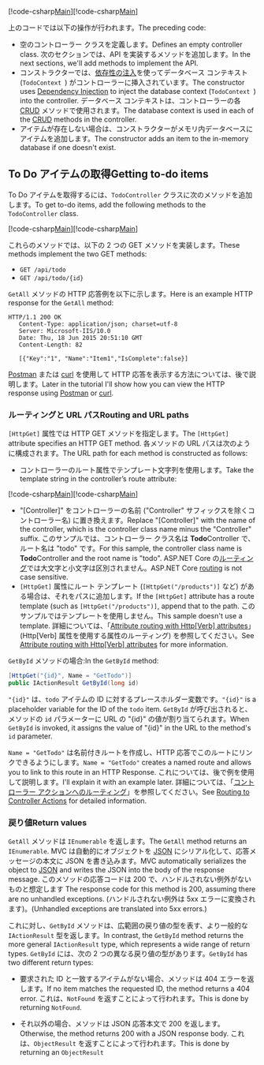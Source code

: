 <span data-ttu-id="5bf35-101">[!code-csharp[Main](../../tutorials/first-web-api/sample/TodoApi/Controllers/TodoController2.cs?name=snippet_todo1)]</span><span class="sxs-lookup"><span data-stu-id="5bf35-101">[!code-csharp[Main](../../tutorials/first-web-api/sample/TodoApi/Controllers/TodoController2.cs?name=snippet_todo1)]</span></span>

<span data-ttu-id="5bf35-102">上のコードでは以下の操作が行われます。</span><span class="sxs-lookup"><span data-stu-id="5bf35-102">The preceding code:</span></span>

* <span data-ttu-id="5bf35-103">空のコントローラー クラスを定義します。</span><span class="sxs-lookup"><span data-stu-id="5bf35-103">Defines an empty controller class.</span></span> <span data-ttu-id="5bf35-104">次のセクションでは、API を実装するメソッドを追加します。</span><span class="sxs-lookup"><span data-stu-id="5bf35-104">In the next sections, we'll add methods to implement the API.</span></span>
* <span data-ttu-id="5bf35-105">コンストラクターでは、[依存性の注入](xref:fundamentals/dependency-injection)を使ってデータベース コンテキスト (`TodoContext `) がコントローラーに挿入されています。</span><span class="sxs-lookup"><span data-stu-id="5bf35-105">The constructor uses [Dependency Injection](xref:fundamentals/dependency-injection) to inject the database context (`TodoContext `) into the controller.</span></span> <span data-ttu-id="5bf35-106">データベース コンテキストは、コントローラーの各 [CRUD](https://wikipedia.org/wiki/Create,_read,_update_and_delete) メソッドで使用されます。</span><span class="sxs-lookup"><span data-stu-id="5bf35-106">The database context is used in each of the [CRUD](https://wikipedia.org/wiki/Create,_read,_update_and_delete) methods in the controller.</span></span>
* <span data-ttu-id="5bf35-107">アイテムが存在しない場合は、コンストラクターがメモリ内データベースにアイテムを追加します。</span><span class="sxs-lookup"><span data-stu-id="5bf35-107">The constructor adds an item to the in-memory database if one doesn't exist.</span></span>

## <a name="getting-to-do-items"></a><span data-ttu-id="5bf35-108">To Do アイテムの取得</span><span class="sxs-lookup"><span data-stu-id="5bf35-108">Getting to-do items</span></span>

<span data-ttu-id="5bf35-109">To Do アイテムを取得するには、`TodoController` クラスに次のメソッドを追加します。</span><span class="sxs-lookup"><span data-stu-id="5bf35-109">To get to-do items, add the following methods to the `TodoController` class.</span></span>

<span data-ttu-id="5bf35-110">[!code-csharp[Main](../../tutorials/first-web-api/sample/TodoApi/Controllers/TodoController.cs?name=snippet_GetAll)]</span><span class="sxs-lookup"><span data-stu-id="5bf35-110">[!code-csharp[Main](../../tutorials/first-web-api/sample/TodoApi/Controllers/TodoController.cs?name=snippet_GetAll)]</span></span>

<span data-ttu-id="5bf35-111">これらのメソッドでは、以下の 2 つの GET メソッドを実装します。</span><span class="sxs-lookup"><span data-stu-id="5bf35-111">These methods implement the two GET methods:</span></span>

* `GET /api/todo`
* `GET /api/todo/{id}`

<span data-ttu-id="5bf35-112">`GetAll` メソッドの HTTP 応答例を以下に示します。</span><span class="sxs-lookup"><span data-stu-id="5bf35-112">Here is an example HTTP response for the `GetAll` method:</span></span>

```
HTTP/1.1 200 OK
   Content-Type: application/json; charset=utf-8
   Server: Microsoft-IIS/10.0
   Date: Thu, 18 Jun 2015 20:51:10 GMT
   Content-Length: 82

   [{"Key":"1", "Name":"Item1","IsComplete":false}]
   ```

<span data-ttu-id="5bf35-113">[Postman](https://www.getpostman.com/) または [curl](https://developer.apple.com/legacy/library/documentation/Darwin/Reference/ManPages/man1/curl.1.html) を使用して HTTP 応答を表示する方法については、後で説明します。</span><span class="sxs-lookup"><span data-stu-id="5bf35-113">Later in the tutorial I'll show how you can view the HTTP response using [Postman](https://www.getpostman.com/) or [curl](https://developer.apple.com/legacy/library/documentation/Darwin/Reference/ManPages/man1/curl.1.html).</span></span>

### <a name="routing-and-url-paths"></a><span data-ttu-id="5bf35-114">ルーティングと URL パス</span><span class="sxs-lookup"><span data-stu-id="5bf35-114">Routing and URL paths</span></span>

<span data-ttu-id="5bf35-115">`[HttpGet]` 属性では HTTP GET メソッドを指定します。</span><span class="sxs-lookup"><span data-stu-id="5bf35-115">The `[HttpGet]` attribute specifies an HTTP GET method.</span></span> <span data-ttu-id="5bf35-116">各メソッドの URL パスは次のように構成されます。</span><span class="sxs-lookup"><span data-stu-id="5bf35-116">The URL path for each method is constructed as follows:</span></span>

* <span data-ttu-id="5bf35-117">コントローラーのルート属性でテンプレート文字列を使用します。</span><span class="sxs-lookup"><span data-stu-id="5bf35-117">Take the template string in the controller’s route attribute:</span></span>

<span data-ttu-id="5bf35-118">[!code-csharp[Main](../../tutorials/first-web-api/sample/TodoApi/Controllers/TodoController.cs?name=TodoController&highlight=3)]</span><span class="sxs-lookup"><span data-stu-id="5bf35-118">[!code-csharp[Main](../../tutorials/first-web-api/sample/TodoApi/Controllers/TodoController.cs?name=TodoController&highlight=3)]</span></span>

* <span data-ttu-id="5bf35-119">"[Controller]" をコントローラーの名前 ("Controller" サフィックスを除くコントローラー名) に置き換えます。</span><span class="sxs-lookup"><span data-stu-id="5bf35-119">Replace "[Controller]" with the name of the controller, which is the controller class name minus the "Controller" suffix.</span></span> <span data-ttu-id="5bf35-120">このサンプルでは、コントローラー クラス名は **Todo**Controller で、ルート名は "todo" です。</span><span class="sxs-lookup"><span data-stu-id="5bf35-120">For this sample, the controller class name is **Todo**Controller and the root name is "todo".</span></span> <span data-ttu-id="5bf35-121">ASP.NET Core の[ルーティング](xref:mvc/controllers/routing)では大文字と小文字は区別されません。</span><span class="sxs-lookup"><span data-stu-id="5bf35-121">ASP.NET Core [routing](xref:mvc/controllers/routing) is not case sensitive.</span></span>
* <span data-ttu-id="5bf35-122">`[HttpGet]` 属性にルート テンプレート (`[HttpGet("/products")]` など) がある場合は、それをパスに追加します。</span><span class="sxs-lookup"><span data-stu-id="5bf35-122">If the `[HttpGet]` attribute has a route template (such as `[HttpGet("/products")]`, append that to the path.</span></span> <span data-ttu-id="5bf35-123">このサンプルではテンプレートを使用しません。</span><span class="sxs-lookup"><span data-stu-id="5bf35-123">This sample doesn't use a template.</span></span> <span data-ttu-id="5bf35-124">詳細については、「[Attribute routing with Http[Verb] attributes](xref:mvc/controllers/routing#attribute-routing-with-httpverb-attributes)」 (Http[Verb] 属性を使用する属性のルーティング) を参照してください。</span><span class="sxs-lookup"><span data-stu-id="5bf35-124">See [Attribute routing with Http[Verb] attributes](xref:mvc/controllers/routing#attribute-routing-with-httpverb-attributes) for more information.</span></span>

<span data-ttu-id="5bf35-125">`GetById` メソッドの場合:</span><span class="sxs-lookup"><span data-stu-id="5bf35-125">In the `GetById` method:</span></span>

```csharp
[HttpGet("{id}", Name = "GetTodo")]
public IActionResult GetById(long id)
```

<span data-ttu-id="5bf35-126">`"{id}"` は、`todo` アイテムの ID に対するプレースホルダー変数です。</span><span class="sxs-lookup"><span data-stu-id="5bf35-126">`"{id}"` is a placeholder variable for the ID of the `todo` item.</span></span> <span data-ttu-id="5bf35-127">`GetById` が呼び出されると、メソッドの `id` パラメーターに URL の "{id}" の値が割り当てられます。</span><span class="sxs-lookup"><span data-stu-id="5bf35-127">When `GetById` is invoked, it assigns the value of "{id}" in the URL to the method's `id` parameter.</span></span>

<span data-ttu-id="5bf35-128">`Name = "GetTodo"` は名前付きルートを作成し、HTTP 応答でこのルートにリンクできるようにします。</span><span class="sxs-lookup"><span data-stu-id="5bf35-128">`Name = "GetTodo"` creates a named route and allows you to link to this route in an HTTP Response.</span></span> <span data-ttu-id="5bf35-129">これについては、後で例を使用して説明します。</span><span class="sxs-lookup"><span data-stu-id="5bf35-129">I'll explain it with an example later.</span></span> <span data-ttu-id="5bf35-130">詳細については、「[コントローラー アクションへのルーティング](xref:mvc/controllers/routing)」を参照してください。</span><span class="sxs-lookup"><span data-stu-id="5bf35-130">See [Routing to Controller Actions](xref:mvc/controllers/routing) for detailed information.</span></span>

### <a name="return-values"></a><span data-ttu-id="5bf35-131">戻り値</span><span class="sxs-lookup"><span data-stu-id="5bf35-131">Return values</span></span>

<span data-ttu-id="5bf35-132">`GetAll` メソッドは `IEnumerable` を返します。</span><span class="sxs-lookup"><span data-stu-id="5bf35-132">The `GetAll` method returns an `IEnumerable`.</span></span> <span data-ttu-id="5bf35-133">MVC は自動的にオブジェクトを [JSON](http://www.json.org/) にシリアル化して、応答メッセージの本文に JSON を書き込みます。</span><span class="sxs-lookup"><span data-stu-id="5bf35-133">MVC automatically serializes the object to [JSON](http://www.json.org/) and writes the JSON into the body of the response message.</span></span> <span data-ttu-id="5bf35-134">このメソッドの応答コードは 200 で、ハンドルされない例外がないものと想定します </span><span class="sxs-lookup"><span data-stu-id="5bf35-134">The response code for this method is 200, assuming there are no unhandled exceptions.</span></span> <span data-ttu-id="5bf35-135">(ハンドルされない例外は 5xx エラーに変換されます)。</span><span class="sxs-lookup"><span data-stu-id="5bf35-135">(Unhandled exceptions are translated into 5xx errors.)</span></span>

<span data-ttu-id="5bf35-136">これに対し、`GetById` メソッドは、広範囲の戻り値の型を表す、より一般的な `IActionResult` 型を返します。</span><span class="sxs-lookup"><span data-stu-id="5bf35-136">In contrast, the `GetById` method returns the more general `IActionResult` type, which represents a wide range of return types.</span></span> <span data-ttu-id="5bf35-137">`GetById` には、次の 2 つの異なる戻り値の型があります。</span><span class="sxs-lookup"><span data-stu-id="5bf35-137">`GetById` has two different return types:</span></span>

* <span data-ttu-id="5bf35-138">要求された ID と一致するアイテムがない場合、メソッドは 404 エラーを返します。</span><span class="sxs-lookup"><span data-stu-id="5bf35-138">If no item matches the requested ID, the method returns a 404 error.</span></span>  <span data-ttu-id="5bf35-139">これは、`NotFound` を返すことによって行われます。</span><span class="sxs-lookup"><span data-stu-id="5bf35-139">This is done by returning `NotFound`.</span></span>

* <span data-ttu-id="5bf35-140">それ以外の場合、メソッドは JSON 応答本文で 200 を返します。</span><span class="sxs-lookup"><span data-stu-id="5bf35-140">Otherwise, the method returns 200 with a JSON response body.</span></span> <span data-ttu-id="5bf35-141">これは、`ObjectResult` を返すことによって行われます。</span><span class="sxs-lookup"><span data-stu-id="5bf35-141">This is done by returning an `ObjectResult`</span></span>
